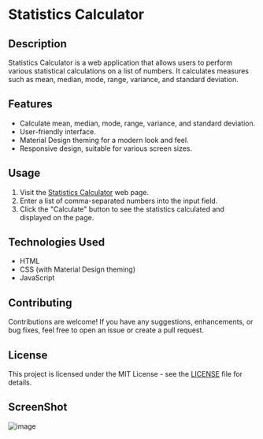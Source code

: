 # Statistics Calculator



## Description

Statistics Calculator is a web application that allows users to perform various statistical calculations on a list of numbers. It calculates measures such as mean, median, mode, range, variance, and standard deviation.

## Features

- Calculate mean, median, mode, range, variance, and standard deviation.
- User-friendly interface.
- Material Design theming for a modern look and feel.
- Responsive design, suitable for various screen sizes.

## Usage

1. Visit the [Statistics Calculator](https://yashendra25.github.io/SMUR-MiniProject/) web page.
2. Enter a list of comma-separated numbers into the input field.
3. Click the "Calculate" button to see the statistics calculated and displayed on the page.

## Technologies Used

- HTML
- CSS (with Material Design theming)
- JavaScript

## Contributing

Contributions are welcome! If you have any suggestions, enhancements, or bug fixes, feel free to open an issue or create a pull request.

## License

This project is licensed under the MIT License - see the [LICENSE](LICENSE) file for details.

## ScreenShot
![image](https://github.com/Yashendra25/SMUR-MiniProject/assets/100985842/3681ff44-cc06-471c-baeb-314dd2a8a7e5)



